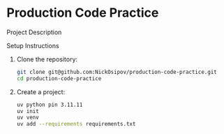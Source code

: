 # Production Code Practice

Project Description

Setup Instructions
1. Clone the repository:
    ```bash
    git clone git@github.com:NickOsipov/production-code-practice.git
    cd production-code-practice
    ```
2. Create a project:
    ```bash
    uv python pin 3.11.11
    uv init
    uv venv
    uv add --requirements requirements.txt
    ```
